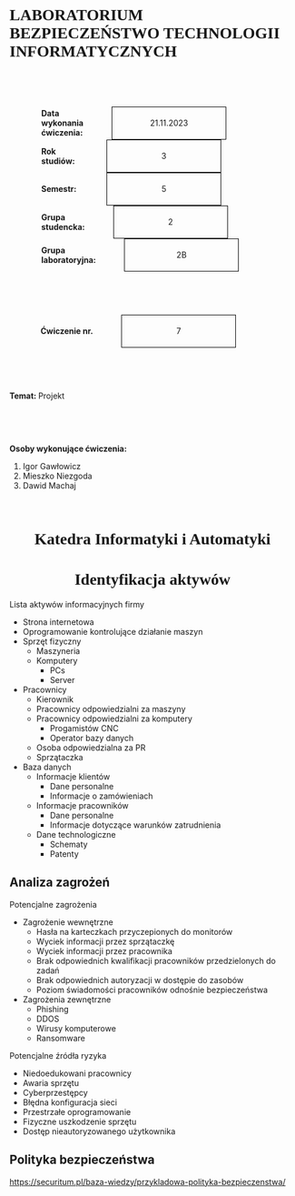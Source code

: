 <style>
h1, h4 {
    border-bottom: 0;
    display:flex;
    flex-direction: column;
    align-items: center;
    font-family: comic;
      }
      

centerer{
    display: grid;
    grid-template-columns: 6fr 1fr 4fr;
    grid-template-rows: 1fr;

}

rectangle{
    border: 1px solid black;
    margin: 0px 50px 0px 50px;
    width: 200px;
    height: 4em;
    display: flex;
    flex-direction: column;
    align-items: center;
    justify-items: center;
}
Ltext{
    margin: auto auto auto 0;
    font-weight: bold;
    margin-left: 4em
}
Rtext{
    margin: auto;
}

row {
    display: flex;
    flex-direction: row;
    align-items: center;
    justify-content: center; 
}f
 </style>
<h1>LABORATORIUM BEZPIECZEŃSTWO TECHNOLOGII INFORMATYCZNYCH</h1>

&nbsp;

&nbsp;

<style>

</style>

<centerer>
    <Ltext>Data wykonania ćwiczenia:</Ltext>
    <div align="center">
        <rectangle>
            <Rtext>21.11.2023</Rtext>
        </rectangle>
    </div>
</centerer>

<centerer>
    <Ltext>Rok studiów:</Ltext>
    <div align="center">
        <rectangle>
            <Rtext>3</Rtext>
        </rectangle>
    </div>
</centerer>

<centerer>
    <Ltext>Semestr:</Ltext>
    <div align="center">
        <rectangle>
            <Rtext>5</Rtext>
        </rectangle>
    </div>
</centerer>

<centerer>
    <Ltext>Grupa studencka:</Ltext>
    <div align="center">
        <rectangle>
            <Rtext>2</Rtext>
        </rectangle>
    </div>
</centerer>

<centerer>
    <Ltext>Grupa laboratoryjna:</Ltext>
    <div align="center">
        <rectangle>
            <Rtext>2B</Rtext>
        </rectangle>
    </div>
</centerer>

&nbsp;

&nbsp;

<row>
    <b>Ćwiczenie nr.</b>
    <rectangle>
        <Rtext>7</Rtext>
    </rectangle>
</row>

&nbsp;

&nbsp;

<b>Temat: </b> Projekt

&nbsp;

&nbsp;

<b>Osoby wykonujące ćwiczenia: </b>

1. Igor Gawłowicz
2. Mieszko Niezgoda
3. Dawid Machaj

&nbsp;

<h1>Katedra Informatyki i Automatyki</h1>

<div style="page-break-after: always;"></div>

# Identyfikacja aktywów

Lista aktywów informacyjnych firmy

- Strona internetowa
- Oprogramowanie kontrolujące działanie maszyn
- Sprzęt fizyczny
  - Maszyneria
  - Komputery
    - PCs
    - Server
- Pracownicy
  - Kierownik
  - Pracownicy odpowiedzialni za maszyny
  - Pracownicy odpowiedzialni za komputery
    - Progamistów CNC
    - Operator bazy danych
  - Osoba odpowiedzialna za PR
  - Sprzątaczka
- Baza danych
    - Informacje klientów
      - Dane personalne
      - Informacje o zamówieniach
    - Informacje pracowników
      - Dane personalne     
      - Informacje dotyczące warunków zatrudnienia
    - Dane technologiczne
      - Schematy
      - Patenty


## Analiza zagrożeń

Potencjalne zagrożenia
- Zagrożenie wewnętrzne
  - Hasła na karteczkach przyczepionych do monitorów
  - Wyciek informacji przez sprzątaczkę
  - Wyciek informacji przez pracownika
  - Brak odpowiednich kwalifikacji pracowników przedzielonych do zadań
  - Brak odpowiednich autoryzacji w dostępie do zasobów
  - Poziom świadomości pracowników odnośnie bezpieczeństwa
- Zagrożenia zewnętrzne
  - Phishing
  - DDOS
  - Wirusy komputerowe
  - Ransomware

Potencjalne źródła ryzyka
- Niedoedukowani pracownicy
- Awaria sprzętu
- Cyberprzestępcy
- Błędna konfiguracja sieci
- Przestrzałe oprogramowanie
- Fizyczne uszkodzenie sprzętu
- Dostęp nieautoryzowanego użytkownika

## Polityka bezpieczeństwa

https://securitum.pl/baza-wiedzy/przykladowa-polityka-bezpieczenstwa/